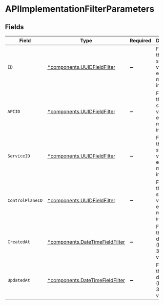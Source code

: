 # APIImplementationFilterParameters


## Fields

| Field                                                                             | Type                                                                              | Required                                                                          | Description                                                                       |
| --------------------------------------------------------------------------------- | --------------------------------------------------------------------------------- | --------------------------------------------------------------------------------- | --------------------------------------------------------------------------------- |
| `ID`                                                                              | [*components.UUIDFieldFilter](../../models/components/uuidfieldfilter.md)         | :heavy_minus_sign:                                                                | Filters on the given string field value by exact match inequality.                |
| `APIID`                                                                           | [*components.UUIDFieldFilter](../../models/components/uuidfieldfilter.md)         | :heavy_minus_sign:                                                                | Filters on the given string field value by exact match inequality.                |
| `ServiceID`                                                                       | [*components.UUIDFieldFilter](../../models/components/uuidfieldfilter.md)         | :heavy_minus_sign:                                                                | Filters on the given string field value by exact match inequality.                |
| `ControlPlaneID`                                                                  | [*components.UUIDFieldFilter](../../models/components/uuidfieldfilter.md)         | :heavy_minus_sign:                                                                | Filters on the given string field value by exact match inequality.                |
| `CreatedAt`                                                                       | [*components.DateTimeFieldFilter](../../models/components/datetimefieldfilter.md) | :heavy_minus_sign:                                                                | Filters on the given datetime (RFC-3339) field value.                             |
| `UpdatedAt`                                                                       | [*components.DateTimeFieldFilter](../../models/components/datetimefieldfilter.md) | :heavy_minus_sign:                                                                | Filters on the given datetime (RFC-3339) field value.                             |